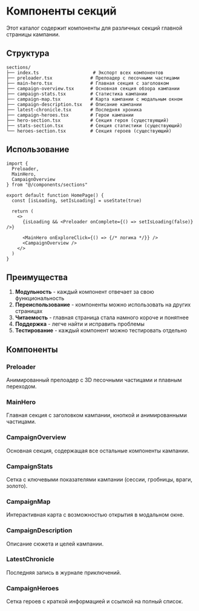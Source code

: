 # Компоненты секций

Этот каталог содержит компоненты для различных секций главной страницы кампании.

## Структура

```
sections/
├── index.ts                    # Экспорт всех компонентов
├── preloader.tsx              # Прелоадер с песочными частицами
├── main-hero.tsx              # Главная секция с заголовком
├── campaign-overview.tsx      # Основная секция обзора кампании
├── campaign-stats.tsx         # Статистика кампании
├── campaign-map.tsx           # Карта кампании с модальным окном
├── campaign-description.tsx   # Описание кампании
├── latest-chronicle.tsx       # Последняя хроника
├── campaign-heroes.tsx        # Герои кампании
├── hero-section.tsx           # Секция героя (существующий)
├── stats-section.tsx          # Секция статистики (существующий)
└── heroes-section.tsx         # Секция героев (существующий)
```

## Использование

```tsx
import { 
  Preloader, 
  MainHero, 
  CampaignOverview 
} from "@/components/sections"

export default function HomePage() {
  const [isLoading, setIsLoading] = useState(true)

  return (
    <>
      {isLoading && <Preloader onComplete={() => setIsLoading(false)} />}
      
      <MainHero onExploreClick={() => {/* логика */}} />
      <CampaignOverview />
    </>
  )
}
```

## Преимущества

1. **Модульность** - каждый компонент отвечает за свою функциональность
2. **Переиспользование** - компоненты можно использовать на других страницах
3. **Читаемость** - главная страница стала намного короче и понятнее
4. **Поддержка** - легче найти и исправить проблемы
5. **Тестирование** - каждый компонент можно тестировать отдельно

## Компоненты

### Preloader
Анимированный прелоадер с 3D песочными частицами и плавным переходом.

### MainHero
Главная секция с заголовком кампании, кнопкой и анимированными частицами.

### CampaignOverview
Основная секция, содержащая все остальные компоненты кампании.

### CampaignStats
Сетка с ключевыми показателями кампании (сессии, гробницы, враги, золото).

### CampaignMap
Интерактивная карта с возможностью открытия в модальном окне.

### CampaignDescription
Описание сюжета и целей кампании.

### LatestChronicle
Последняя запись в журнале приключений.

### CampaignHeroes
Сетка героев с краткой информацией и ссылкой на полный список.
